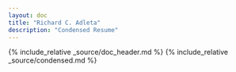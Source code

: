 ```yaml
---
layout: doc
title: "Richard C. Adleta"
description: "Condensed Resume"
---
```


{% include_relative _source/doc_header.md %}
{% include_relative _source/condensed.md %}
